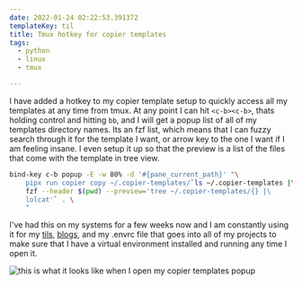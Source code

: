 ```yaml
---
date: 2022-01-24 02:22:53.391372
templateKey: til
title: Tmux hotkey for copier templates
tags:
  - python
  - linux
  - tmux

---
```


I have added a hotkey to my copier template setup to quickly access all my
templates at any time from tmux.  At any point I can hit `<c-b><c-b>`, thats
holding control and hitting `bb`, and I will get a popup list of all of my
templates directory names.  Its an fzf list, which means that I can fuzzy
search through it for the template I want, or arrow key to the one I want if I
am feeling insane.  I even setup it up so that the preview is a list of the
files that come with the template in tree view.

``` bash
bind-key c-b popup -E -w 80% -d '#{pane_current_path}' "\
    pipx run copier copy ~/.copier-templates/`ls ~/.copier-templates |\
    fzf --header $(pwd) --preview='tree ~/.copier-templates/{} |\
    lolcat'` . \
    "
```

I've had this on my systems for a few weeks now and I am constantly using it
for my [tils](https://waylonwalker.com/til/),
[blogs](https://waylonwalker.com/archive), and my .envrc file that goes into
all of my projects to make sure that I have a virtual environment installed and
running any time I open it.

![this is what it looks like when I open my copier templates popup](https://images.waylonwalker.com/copier-templates-tmux-popup.png)
